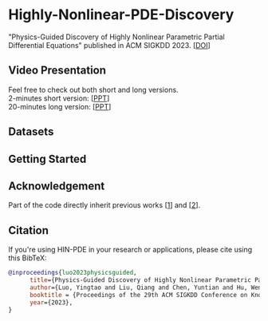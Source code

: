 # Highly-Nonlinear-PDE-Discovery
"Physics-Guided Discovery of Highly Nonlinear Parametric Partial Differential Equations" published in ACM SIGKDD 2023. [[DOI](https://doi.org/10.1145/3580305.3599466)]

## Video Presentation
Feel free to check out both short and long versions.  
2-minutes short version: [[PPT](https://github.com/yingtaoluo/Highly-Nonlinear-PDE-Discovery/blob/main/2min%20Presentation%20on%20HIN-PDE.pptx)]  
20-minutes long version: [[PPT](https://github.com/yingtaoluo/Highly-Nonlinear-PDE-Discovery/blob/main/Presentation%20on%20HIN-PDE.pptx)]

## Datasets

## Getting Started

## Acknowledgement
Part of the code directly inherit previous works [[1](https://github.com/snagcliffs/PDE-FIND)] and [[2](https://github.com/isds-neu/EQDiscovery)].

## Citation
If you're using HIN-PDE in your research or applications, please cite using this BibTeX:
```bibtex
@inproceedings{luo2023physicsguided,
      title={Physics-Guided Discovery of Highly Nonlinear Parametric Partial Differential Equations}, 
      author={Luo, Yingtao and Liu, Qiang and Chen, Yuntian and Hu, Wenbo and Tian, Tian and Zhu, Jun},
      booktitle = {Proceedings of the 29th ACM SIGKDD Conference on Knowledge Discovery and Data Mining},
      year={2023},
}
